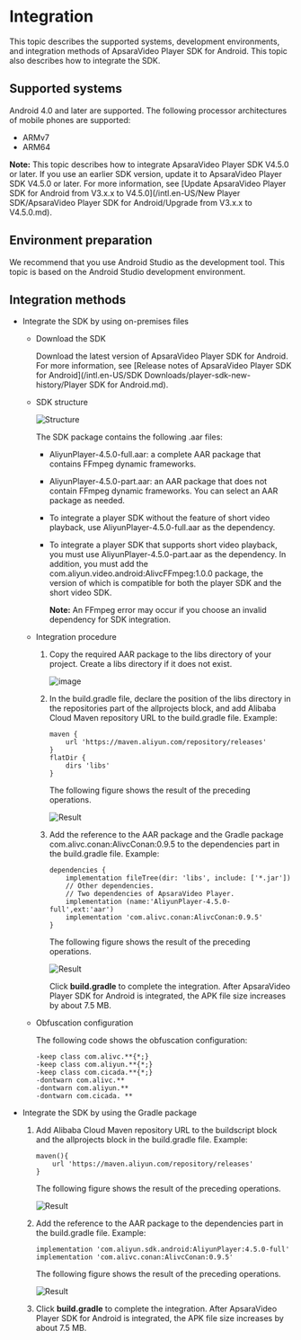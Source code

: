# Integration

This topic describes the supported systems, development environments, and integration methods of ApsaraVideo Player SDK for Android. This topic also describes how to integrate the SDK.

## Supported systems

Android 4.0 and later are supported. The following processor architectures of mobile phones are supported:

-   ARMv7
-   ARM64

**Note:** This topic describes how to integrate ApsaraVideo Player SDK V4.5.0 or later. If you use an earlier SDK version, update it to ApsaraVideo Player SDK V4.5.0 or later. For more information, see [Update ApsaraVideo Player SDK for Android from V3.x.x to V4.5.0](/intl.en-US/New Player SDK/ApsaraVideo Player SDK for Android/Upgrade from V3.x.x to V4.5.0.md).

## Environment preparation

We recommend that you use Android Studio as the development tool. This topic is based on the Android Studio development environment.

## Integration methods

-   Integrate the SDK by using on-premises files
    -   Download the SDK

        Download the latest version of ApsaraVideo Player SDK for Android. For more information, see [Release notes of ApsaraVideo Player SDK for Android](/intl.en-US/SDK Downloads/player-sdk-new-history/Player SDK for Android.md).

    -   SDK structure

        ![Structure](https://static-aliyun-doc.oss-accelerate.aliyuncs.com/assets/img/en-US/3080401161/p209520.png)

        The SDK package contains the following .aar files:

        -   AliyunPlayer-4.5.0-full.aar: a complete AAR package that contains FFmpeg dynamic frameworks.
        -   AliyunPlayer-4.5.0-part.aar: an AAR package that does not contain FFmpeg dynamic frameworks.
        You can select an AAR package as needed.

        -   To integrate a player SDK without the feature of short video playback, use AliyunPlayer-4.5.0-full.aar as the dependency.
        -   To integrate a player SDK that supports short video playback, you must use AliyunPlayer-4.5.0-part.aar as the dependency. In addition, you must add the com.aliyun.video.android:AlivcFFmpeg:1.0.0 package, the version of which is compatible for both the player SDK and the short video SDK.

            **Note:** An FFmpeg error may occur if you choose an invalid dependency for SDK integration.

    -   Integration procedure
        1.  Copy the required AAR package to the libs directory of your project. Create a libs directory if it does not exist.

            ![image](https://static-aliyun-doc.oss-accelerate.aliyuncs.com/assets/img/en-US/3080401161/p209525.png)

        2.  In the build.gradle file, declare the position of the libs directory in the repositories part of the allprojects block, and add Alibaba Cloud Maven repository URL to the build.gradle file. Example:

            ```
            maven {
                url 'https://maven.aliyun.com/repository/releases'
            }
            flatDir {
                dirs 'libs'
            }
            ```

            The following figure shows the result of the preceding operations.

            ![Result](https://static-aliyun-doc.oss-accelerate.aliyuncs.com/assets/img/en-US/3080401161/p209527.png)

        3.  Add the reference to the AAR package and the Gradle package com.alivc.conan:AlivcConan:0.9.5 to the dependencies part in the build.gradle file. Example:

            ```
            dependencies {
                implementation fileTree(dir: 'libs', include: ['*.jar'])
                // Other dependencies.
                // Two dependencies of ApsaraVideo Player.
                implementation (name:'AliyunPlayer-4.5.0-full',ext:'aar')
                implementation 'com.alivc.conan:AlivcConan:0.9.5'
            }
            ```

            The following figure shows the result of the preceding operations.

            ![Result](https://static-aliyun-doc.oss-accelerate.aliyuncs.com/assets/img/en-US/3080401161/p209529.png)

            Click **build.gradle** to complete the integration. After ApsaraVideo Player SDK for Android is integrated, the APK file size increases by about 7.5 MB.

    -   Obfuscation configuration

        The following code shows the obfuscation configuration:

        ```
        -keep class com.alivc.**{*;}
        -keep class com.aliyun.**{*;}
        -keep class com.cicada.**{*;}
        -dontwarn com.alivc.**
        -dontwarn com.aliyun.**
        -dontwarn com.cicada. **
        ```

-   Integrate the SDK by using the Gradle package
    1.  Add Alibaba Cloud Maven repository URL to the buildscript block and the allprojects block in the build.gradle file. Example:

        ```
        maven(){
            url 'https://maven.aliyun.com/repository/releases'
        }
        ```

        The following figure shows the result of the preceding operations.

        ![Result](https://static-aliyun-doc.oss-accelerate.aliyuncs.com/assets/img/en-US/3080401161/p209530.png)

    2.  Add the reference to the AAR package to the dependencies part in the build.gradle file. Example:

        ```
        implementation 'com.aliyun.sdk.android:AliyunPlayer:4.5.0-full'
        implementation 'com.alivc.conan:AlivcConan:0.9.5'
        ```

        The following figure shows the result of the preceding operations.

        ![Result](https://static-aliyun-doc.oss-accelerate.aliyuncs.com/assets/img/en-US/3080401161/p209532.png)

    3.  Click **build.gradle** to complete the integration. After ApsaraVideo Player SDK for Android is integrated, the APK file size increases by about 7.5 MB.

